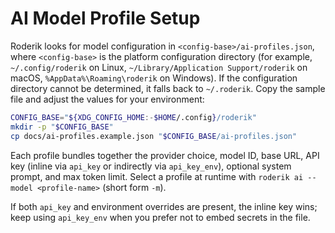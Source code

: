 # AI Model Profile Setup

Roderik looks for model configuration in `<config-base>/ai-profiles.json`, where `<config-base>` is the platform configuration directory (for example, `~/.config/roderik` on Linux, `~/Library/Application Support/roderik` on macOS, `%AppData%\Roaming\roderik` on Windows). If the configuration directory cannot be determined, it falls back to `~/.roderik`. Copy the sample file and adjust the values for your environment:

```bash
CONFIG_BASE="${XDG_CONFIG_HOME:-$HOME/.config}/roderik"
mkdir -p "$CONFIG_BASE"
cp docs/ai-profiles.example.json "$CONFIG_BASE/ai-profiles.json"
```

Each profile bundles together the provider choice, model ID, base URL, API key (inline via `api_key` or indirectly via `api_key_env`), optional system prompt, and max token limit. Select a profile at runtime with `roderik ai --model <profile-name>` (short form `-m`).

If both `api_key` and environment overrides are present, the inline key wins; keep using `api_key_env` when you prefer not to embed secrets in the file.
